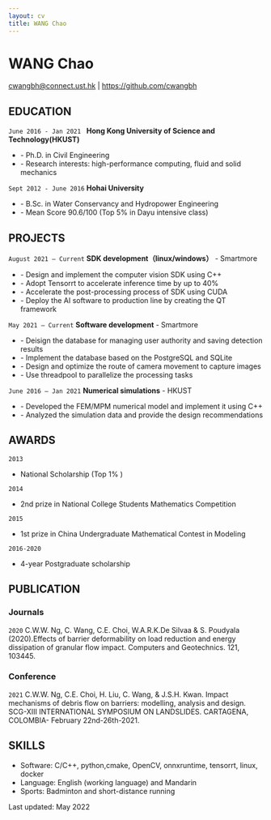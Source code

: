 ```yaml
---
layout: cv
title: WANG Chao
---
```

# WANG Chao

<div id="webaddress">
<a href="cwangbh@connect.ust.hk">cwangbh@connect.ust.hk</a>
| <a href="https://github.com/cwangbh">https://github.com/cwangbh</a>
</div>


## EDUCATION 
`June 2016 - Jan 2021 `
**Hong Kong University of Science and Technology(HKUST)**
- \- Ph.D. in Civil Engineering  
- \- Research interests: high-performance computing, fluid and solid mechanics

`Sept 2012 - June 2016`
**Hohai University**
- \- B.Sc. in Water Conservancy and Hydropower Engineering 
- \- Mean Score 90.6/100 (Top 5% in Dayu intensive class) 

## PROJECTS

`August 2021 – Current`
**SDK development（linux/windows）** - Smartmore 
- \- Design and implement the computer vision SDK using C++ 
- \- Adopt Tensorrt to accelerate inference time by up to 40%
- \- Accelerate the post-processing process of SDK using CUDA
- \- Deploy the AI software to production line by creating the QT framework 

`May 2021 – Current`
**Software development** - Smartmore 
- \- Deisign the database for managing user authority and saving detection results 
- \- Implement the database based on the PostgreSQL and SQLite
- \- Design and optimize the route of camera movement to capture images
- \- Use threadpool to parallelize the processing tasks

`June 2016 – Jan 2021`
**Numerical simulations** - HKUST
- \- Developed the FEM/MPM numerical model and implement it using C++ 
- \- Analyzed the simulation data and provide the design recommendations

## AWARDS

`2013`
- National Scholarship (Top 1% )

`2014`
- 2nd prize in National College Students Mathematics Competition

`2015`
- 1st prize in China Undergraduate Mathematical Contest in Modeling

`2016-2020`
- 4-year Postgraduate scholarship


## PUBLICATION

<!-- A list is also available [online](http://scholar.google.co.uk/citations?user=LTOTl0YAAAAJ) -->

### Journals

`2020`
C.W.W. Ng, C. Wang, C.E. Choi, W.A.R.K.De Silvaa & S. Poudyala (2020).Effects of barrier deformability on load reduction and energy dissipation of granular flow impact. Computers and Geotechnics. 121, 103445.

### Conference

`2021`
C.W.W. Ng, C.E. Choi, H. Liu, C. Wang, & J.S.H. Kwan. Impact mechanisms of debris flow on barriers: modelling, analysis and design. SCG-XIII INTERNATIONAL SYMPOSIUM ON LANDSLIDES. CARTAGENA, COLOMBIA- February 22nd-26th-2021.

## SKILLS 
- Software: C/C++, python,cmake, OpenCV, onnxruntime, tensorrt, linux, docker
- Language: English (working language) and Mandarin 
- Sports: Badminton and short-distance running

Last updated: May 2022


